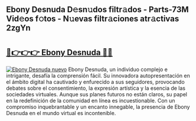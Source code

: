 ## Ebony Desnuda D𝚎sn𝚞dos filtr𝚊dos - Parts-73M Vid𝚎os f𝚘tos - N𝚞evas filtr𝚊ciones atr𝚊ctivas 2zgYn

# <h2><a href="http://mb8b32.tromn.icu/?c=Ebony+Desnuda">🔗👉👉👉 Ebony Desnuda 🔗🔗</a></h2>

[![Ebony Desnuda nuevo](https://i.imgur.com/pEAQMta.gif)](http://mb8b32.tromn.icu/?c=Ebony+Desnuda)
Ebony Desnuda, un individuo complejo e intrigante, desafía la comprensión fácil. Su innovadora autopresentación en el ámbito digital ha cautivado y enfurecido a sus seguidores, provocando debates sobre el consentimiento, la expresión artística y la esencia de las sociedades virtuales. Aunque sus planes futuros no están claros, su papel en la redefinición de la comunidad en línea es incuestionable. Con un compromiso inquebrantable y un encanto innegable, la presencia de Ebony Desnuda en el mundo virtual es incontenible.
